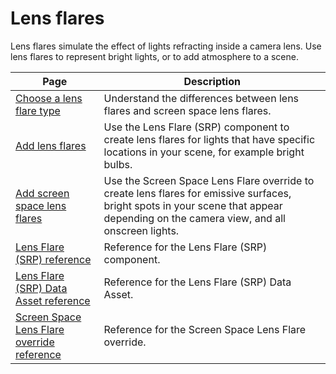 # Lens flares

Lens flares simulate the effect of lights refracting inside a camera lens. Use lens flares to represent bright lights, or to add atmosphere to a scene.

|Page|Description|
|-|-|
| [Choose a lens flare type](choose-a-lens-flare-type.md) | Understand the differences between lens flares and screen space lens flares. |
| [Add lens flares](lens-flare-component.md) | Use the Lens Flare (SRP) component to create lens flares for lights that have specific locations in your scene, for example bright bulbs. |
| [Add screen space lens flares](Override-Screen-Space-Lens-Flare.md) | Use the Screen Space Lens Flare override to create lens flares for emissive surfaces, bright spots in your scene that appear depending on the camera view, and all onscreen lights. |
| [Lens Flare (SRP) reference](lens-flare-srp-reference.md) | Reference for the Lens Flare (SRP) component. |
| [Lens Flare (SRP) Data Asset reference](lens-flare-asset.md) | Reference for the Lens Flare (SRP) Data Asset. |
| [Screen Space Lens Flare override reference](reference-screen-space-lens-flare.md) | Reference for the Screen Space Lens Flare override. |
